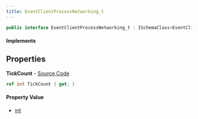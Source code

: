```yaml
---
title: EventClientProcessNetworking_t
---
```


```csharp
public interface EventClientProcessNetworking_t : ISchemaClass<EventClientProcessNetworking_t>, ISchemaField, ISchemaClass, INativeHandle
```

#### Implements

## Properties

**TickCount** - [Source Code](https://github.com/swiftly-solution/swiftlys2/blob/main/managed/src/SwiftlyS2.Generated/Schemas/Interfaces/EventClientProcessNetworking_t.cs#L16)

```csharp
ref int TickCount { get; }
```

#### Property Value

- [int](https://learn.microsoft.com/dotnet/api/system.int32)

